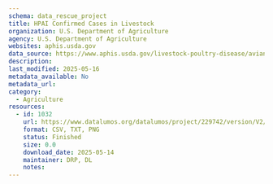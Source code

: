 ```yaml
---
schema: data_rescue_project 
title: HPAI Confirmed Cases in Livestock
organization: U.S. Department of Agriculture
agency: U.S. Department of Agriculture
websites: aphis.usda.gov
data_source: https://www.aphis.usda.gov/livestock-poultry-disease/avian/avian-influenza/hpai-detections/hpai-confirmed-cases-livestock
description: 
last_modified: 2025-05-16
metadata_available: No
metadata_url: 
category:
  - Agriculture 
resources:
  - id: 1032
    url: https://www.datalumos.org/datalumos/project/229742/version/V2/view
    format: CSV, TXT, PNG
    status: Finished
    size: 0.0
    download_date: 2025-05-14
    maintainer: DRP, DL
    notes: 
---
```

